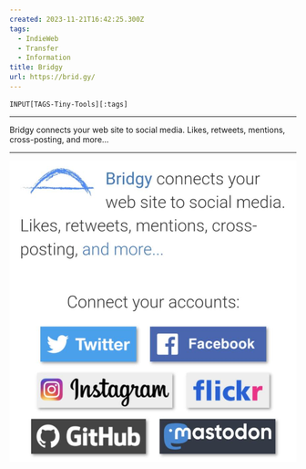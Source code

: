 ```yaml
---
created: 2023-11-21T16:42:25.300Z
tags: 
  - IndieWeb
  - Transfer
  - Information
title: Bridgy
url: https://brid.gy/
---
```

```meta-bind
INPUT[TAGS-Tiny-Tools][:tags]
```

___
Bridgy connects your web site to social media. Likes, retweets, mentions, cross-posting, and more...
___

![](_attachments/bridgy.jpg)
